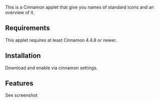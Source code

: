 This is a Cinnamon applet that give you names of standard icons and an overview of it.

## Requirements
This applet requires at least Cinnamon 4.4.8 or newer.

## Installation
Download and enable via cinnamon settings.

## Features
See screenshot
